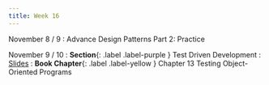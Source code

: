 ```yaml
---
title: Week 16
---
```


November 8 / 9
: Advance Design Patterns Part 2: Practice

November 9 / 10
: **Section**{: .label .label-purple } Test Driven Development
    : [Slides]()
: **Book Chapter**{: .label .label-yellow } Chapter 13 Testing Object-Oriented Programs